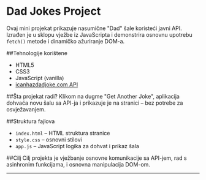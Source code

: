 # Dad Jokes Project

Ovaj mini projekat prikazuje nasumične "Dad" šale koristeći javni API.  
Izrađen je u sklopu vježbe iz JavaScripta i demonstrira osnovnu upotrebu `fetch()` metode i dinamičko ažuriranje DOM-a.

##Tehnologije korištene
- HTML5
- CSS3
- JavaScript (vanilla)
- [icanhazdadjoke.com API](https://icanhazdadjoke.com/api)

##Šta projekat radi?
Klikom na dugme "Get Another Joke", aplikacija dohvaća novu šalu sa API-ja i prikazuje je na stranici – bez potrebe za osvježavanjem.

##Struktura fajlova
- `index.html` – HTML struktura stranice
- `style.css` – osnovni stilovi
- `app.js` – JavaScript logika za dohvat i prikaz šala

##Cilj
Cilj projekta je vježbanje osnovne komunikacije sa API-jem, rad s asinhronim funkcijama, i osnovna manipulacija DOM-om.

---

